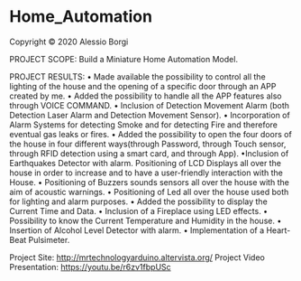 # Home_Automation

Copyright © 2020 Alessio Borgi

PROJECT SCOPE: Build a Miniature Home Automation Model.

PROJECT RESULTS:
• Made available the possibility to control all the lighting of the house and the opening of a specific door through an APP created by me.
• Added the possibility to handle all the APP features also through VOICE COMMAND.
• Inclusion of Detection Movement Alarm (both Detection Laser Alarm and Detection Movement Sensor).
• Incorporation of Alarm Systems for detecting Smoke and for detecting Fire and therefore eventual gas leaks or fires.
• Added the possibility to open the four doors of the house in four different ways(through Password, through Touch sensor, through RFID detection using a smart card, and through App).
•Inclusion of Earthquakes Detector with alarm.
Positioning of LCD Displays all over the house in order to increase and to have a user-friendly interaction with the House.
• Positioning of Buzzers sounds sensors all over the house with the aim of acoustic warnings.
• Positioning of Led all over the house used both for lighting and alarm purposes.
• Added the possibility to display the Current Time and Data.
• Inclusion of a Fireplace using LED effects.
• Possibility to know the Current Temperature and Humidity in the house.
• Insertion of Alcohol Level Detector with alarm.
• Implementation of a Heart-Beat Pulsimeter.

Project Site: http://mrtechnologyarduino.altervista.org/
Project Video Presentation: https://youtu.be/r6zv1fbpUSc

